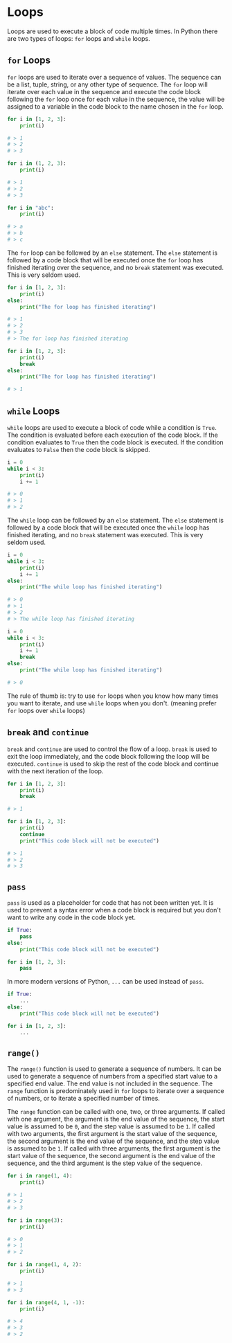 # Loops

Loops are used to execute a block of code multiple times. In Python there are two types of loops: `for` loops
and `while` loops.

## `for` Loops

`for` loops are used to iterate over a sequence of values. The sequence can be a list, tuple, string, or any other type
of sequence. The `for` loop will iterate over each value in the sequence and execute the code block following the `for`
loop once for each value in the sequence, the value will be assigned to a variable in the code block to the name chosen
in the `for` loop.

```python
for i in [1, 2, 3]:
    print(i)

# > 1
# > 2
# > 3

for i in (1, 2, 3):
    print(i)

# > 1
# > 2
# > 3

for i in "abc":
    print(i)

# > a
# > b
# > c
```

The `for` loop can be followed by an `else` statement. The `else` statement is followed by a code block that will be
executed once the `for` loop has finished iterating over the sequence, and no `break` statement was executed. This is
very seldom used.

```python
for i in [1, 2, 3]:
    print(i)
else:
    print("The for loop has finished iterating")

# > 1
# > 2
# > 3
# > The for loop has finished iterating

for i in [1, 2, 3]:
    print(i)
    break
else:
    print("The for loop has finished iterating")

# > 1
```

## `while` Loops

`while` loops are used to execute a block of code while a condition is `True`. The condition is evaluated before each
execution of the code block. If the condition evaluates to `True` then the code block is executed. If the condition
evaluates to `False` then the code block is skipped.

```python
i = 0
while i < 3:
    print(i)
    i += 1

# > 0
# > 1
# > 2
```

The `while` loop can be followed by an `else` statement. The `else` statement is followed by a code block that will be
executed once the `while` loop has finished iterating, and no `break` statement was executed. This is very seldom used.

```python
i = 0
while i < 3:
    print(i)
    i += 1
else:
    print("The while loop has finished iterating")

# > 0
# > 1
# > 2
# > The while loop has finished iterating

i = 0
while i < 3:
    print(i)
    i += 1
    break
else:
    print("The while loop has finished iterating")

# > 0
```

The rule of thumb is: try to use `for` loops when you know how many times you want to iterate, and use `while` loops
when you don't. (meaning prefer `for` loops over `while` loops)

## `break` and `continue`

`break` and `continue` are used to control the flow of a loop. `break` is used to exit the loop immediately, and the
code block following the loop will be executed. `continue` is used to skip the rest of the code block and continue with
the next iteration of the loop.

```python
for i in [1, 2, 3]:
    print(i)
    break

# > 1

for i in [1, 2, 3]:
    print(i)
    continue
    print("This code block will not be executed")

# > 1
# > 2
# > 3
```

## `pass`

`pass` is used as a placeholder for code that has not been written yet. It is used to prevent a syntax error when a code
block is required but you don't want to write any code in the code block yet.

```python
if True:
    pass
else:
    print("This code block will not be executed")

for i in [1, 2, 3]:
    pass
```

In more modern versions of Python, `...` can be used instead of `pass`.

```python
if True:
    ...
else:
    print("This code block will not be executed")

for i in [1, 2, 3]:
    ...
```

## `range()`

The `range()` function is used to generate a sequence of numbers. It can be used to generate a sequence of numbers from
a specified start value to a specified end value. The end value is not included in the sequence. The `range` function is
predominately used in `for` loops to iterate over a sequence of numbers, or to iterate a specified number of times.

The `range` function can be called with one, two, or three arguments. If called with one argument, the argument is the
end value of the sequence, the start value is assumed to be `0`, and the step value is assumed to be `1`. If called with
two arguments, the first argument is the start value of the sequence, the second argument is the end value of the
sequence, and the step value is assumed to be `1`. If called with three arguments, the first argument is the start value
of the sequence, the second argument is the end value of the sequence, and the third argument is the step value of the
sequence.

```python
for i in range(1, 4):
    print(i)

# > 1
# > 2
# > 3

for i in range(3):
    print(i)

# > 0
# > 1
# > 2

for i in range(1, 4, 2):
    print(i)

# > 1
# > 3

for i in range(4, 1, -1):
    print(i)

# > 4
# > 3
# > 2
```

[//]: # (TODO: enumerate, zip, sorted and reversed when we go over lists)
